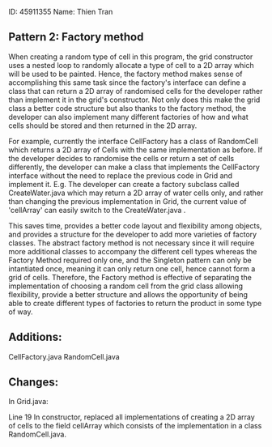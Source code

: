 ID: 45911355  Name: Thien Tran


## Pattern 2: Factory method


When creating a random type of cell in this program, the grid constructor uses a nested loop to randomly allocate a type of cell to a 2D array which will be used to be painted. Hence, the factory method makes sense of accomplishing this same task since the factory's interface can define a class that can return a 2D array of randomised cells for the developer rather than implement it in the grid's constructor. Not only does this make the grid class a better code structure but also thanks to the factory method, the developer can also implement many different factories of how and what cells should be stored and then returned in the 2D array. 

For example, currently the interface CellFactory has a class of RandomCell which returns a 2D array of Cells with the same implementation as before. If the developer decides to randomise the cells  or return a set of cells differently, the developer can make a class that implements the CellFactory interface without the need to replace the previous code in Grid and implement it. E.g. The developer can create a factory subclass called CreateWater.java which may return a 2D array of water cells only, and rather than changing the previous implementation in Grid, the current value of 'cellArray' can easily switch to the CreateWater.java . 

This saves time, provides a better code layout and flexibility among objects, and provides a structure for the developer to add more varieties of factory classes. The abstract factory method is not necessary since it will require more additional classes to accompany the different cell types whereas the Factory Method required only one, and the Singleton pattern can only be intantiated once, meaning it can only return one cell, hence cannot form a grid of cells. Therefore, the Factory method is effective of separating the implementation of choosing a random cell from the grid class allowing flexibility, provide a better structure and allows the opportunity of being able to create different types of factories to return the product in some type of way.

## Additions:

CellFactory.java
RandomCell.java


## Changes:
In Grid.java:

Line 19
In constructor, replaced all implementations of creating a 2D array of cells to the field cellArray which consists of the implementation in a class RandomCell.java.
